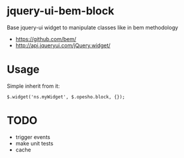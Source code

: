 jquery-ui-bem-block
===================

Base jquery-ui widget to manipulate classes like in bem methodology


 * https://github.com/bem/
 * http://api.jqueryui.com/jQuery.widget/

 
Usage
=====

Simple inherit from it: 

```
$.widget('ns.myWidget', $.opesho.block, {});
```


 
TODO
====

 * trigger events
 * make unit tests
 * cache
